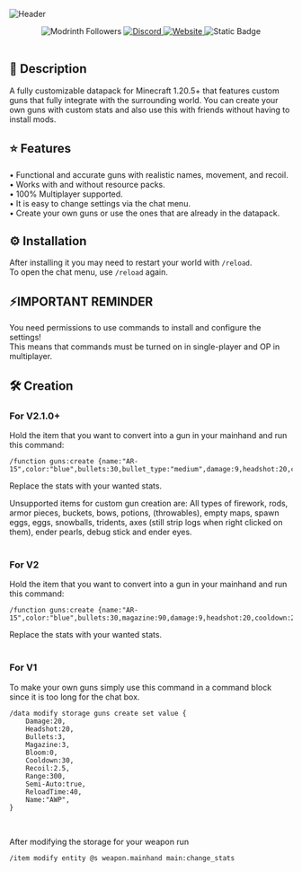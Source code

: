 ![Header](https://cdn.modrinth.com/data/cached_images/c125fa1f38631128b293112a7a511c61bd438ee2.png)
<center>
<img alt="Modrinth Followers" src="https://img.shields.io/modrinth/followers/ACSZqOO2?style=flat-square&amp;logo=modrinth&amp;logoColor=%2300AF5C&amp;label=Followers">
<a href="https://discord.gg/D75yRDfWKD" target="_blank"><img alt="Discord" src="https://img.shields.io/discord/878270685867311164?logo=discord&amp;logoColor=%235865F2&amp;label=Discord&amp;cacheSeconds=3600&amp;link=https%3A%2F%2Fdiscord.gg%2FD75yRDfWKD">
</a>
<a href="https://vanderflys.github.io" target="_blank"><img alt="Website" src="https://img.shields.io/website?url=https%3A%2F%2Fexplorerseden.eu&amp;up_message=Click%20Me&amp;down_message=We%27ll%20be%20right%20back!&amp;label=Website&amp;cacheSeconds=3600">
</a>
<img alt="Static Badge" src="https://img.shields.io/badge/Server-vanderflys.chickeniq.net-brightgreen">
</center><br>

## 📖 Description
A fully customizable datapack for Minecraft 1.20.5+ that features custom guns that fully integrate with the surrounding world.
You can create your own guns with custom stats and also use this with friends without having to install mods.
## ⭐ Features
• Functional and accurate guns with realistic names, movement, and recoil.<br>
• Works with and without resource packs.<br>
• 100% Multiplayer supported.<br>
• It is easy to change settings via the chat menu.<br>
• Create your own guns or use the ones that are already in the datapack.

## ⚙️ Installation
After installing it you may need to restart your world with `/reload`.<br>
To open the chat menu, use `/reload` again.

## ⚡️IMPORTANT REMINDER
You need permissions to use commands to install and configure the settings!<br>
This means that commands must be turned on in single-player and OP in multiplayer.

## 🛠️ Creation
### For V2.1.0+
Hold the item that you want to convert into a gun in your mainhand and run this command:
```
/function guns:create {name:"AR-15",color:"blue",bullets:30,bullet_type:"medium",damage:9,headshot:20,cooldown:2,bloom:false,semi_auto:false,range:70,reload_time:40}
```
Replace the stats with your wanted stats.

Unsupported items for custom gun creation are: All types of firework, rods, armor pieces, buckets, bows, potions, (throwables), empty maps, spawn eggs, eggs, snowballs, tridents, axes (still strip logs when right clicked on them), ender pearls, debug stick and ender eyes.
<br><br>
### For V2
Hold the item that you want to convert into a gun in your mainhand and run this command:
```
/function guns:create {name:"AR-15",color:"blue",bullets:30,magazine:90,damage:9,headshot:20,cooldown:2,bloom:false,semi_auto:false,range:70,reload_time:40}
```
Replace the stats with your wanted stats.
<br><br>
### For V1
To make your own guns simply use this command in a command block since it is too long for the chat box.
```
/data modify storage guns create set value {
    Damage:20,
    Headshot:20,
    Bullets:3,
    Magazine:3,
    Bloom:0,
    Cooldown:30,
    Recoil:2.5,
    Range:300,
    Semi-Auto:true,
    ReloadTime:40,
    Name:"AWP",
}
```
<br>

After modifying the storage for your weapon run<br>
```
/item modify entity @s weapon.mainhand main:change_stats
```
